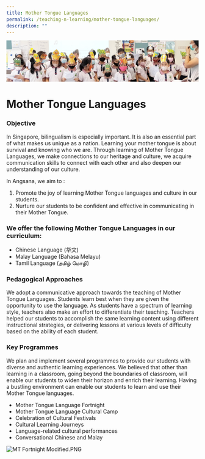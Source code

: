 ```yaml
---
title: Mother Tongue Languages
permalink: /teaching-n-learning/mother-tongue-languages/
description: ""
---
```

![](/images/Teaching%20and%20Learning.jpg)

Mother Tongue Languages
=======================

### Objective

In Singapore, bilingualism is especially important. It is also an essential part of what makes us unique as a nation. Learning your mother tongue is about survival and knowing who we are. Through learning of Mother Tongue Languages, we make connections to our heritage and culture, we acquire communication skills to connect with each other and also deepen our understanding of our culture.


In Angsana, we aim to :

1.  Promote the joy of learning Mother Tongue languages and culture in our students.
2.  Nurture our students to be confident and effective in communicating in their Mother Tongue.

### We offer the following Mother Tongue Languages in our curriculum:


*   Chinese Language (华文)
*   Malay Language (Bahasa Melayu)
*   Tamil Language (தமிழ் மொழி)
  

### Pedagogical Approaches  

We adopt a communicative approach towards the teaching of Mother Tongue Languages. Students learn best when they are given the opportunity to use the language. As students have a spectrum of learning style, teachers also make an effort to differentiate their teaching. Teachers helped our students to accomplish the same learning content using different instructional strategies, or delivering lessons at various levels of difficulty based on the ability of each student.

  

### Key Programmes

We plan and implement several programmes to provide our students with diverse and authentic learning experiences. We believed that other than learning in a classroom, going beyond the boundaries of classroom, will enable our students to widen their horizon and enrich their learning. Having a bustling environment can enable our students to learn and use their Mother Tongue languages.

*   Mother Tongue Language Fortnight   
*   Mother Tongue Language Cultural Camp
*   Celebration of Cultural Festivals
*   Cultural Learning Journeys
*   Language-related cultural performances
*   Conversational Chinese and Malay

  

![MT Fortnight Modified.PNG](https://angsanapri.moe.edu.sg/qql/slot/u167/academic_programmes/mother_tongue/chinese/MT%20Fortnight%20Modified.PNG)